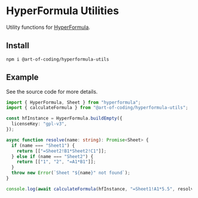 # HyperFormula Utilities

Utility functions for
[HyperFormula](https://handsontable.github.io/hyperformula/).

## Install

```
npm i @art-of-coding/hyperformula-utils
```

## Example

See the source code for more details.

```ts
import { HyperFormula, Sheet } from "hyperformula";
import { calculateFormula } from "@art-of-coding/hyperformula-utils";

const hfInstance = HyperFormula.buildEmpty({
  licenseKey: "gpl-v3",
});

async function resolve(name: string): Promise<Sheet> {
  if (name === "Sheet1") {
    return [["=Sheet2!B1*Sheet2!C1"]];
  } else if (name === "Sheet2") {
    return [["1", "2", "=A1*B1"]];
  }
  throw new Error(`Sheet "${name}" not found`);
}

console.log(await calculateFormula(hfInstance, "=Sheet1!A1*5.5", resolve));
```
